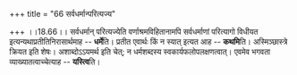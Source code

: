 +++
title = "66 सर्वधर्मान्परित्यज्य"

+++
।।18.66।। सर्वधर्मान् परित्यज्येति वर्णाश्रमविहितानामपि सर्वधर्माणां
परित्यागो विधीयत इत्यन्यथाप्रतीतिनिरासार्थमाह -- **धर्मे**ति। प्रतीत
एवार्थः किं न स्यात् इत्यत आह -- **कथमि**ति। अस्मिञ्छास्त्रे क्रियत इति
शेषः। अशाब्दोऽऽयमर्थ इति चेत्; न धर्मशब्दस्य स्वकार्यफलोपलक्षणत्वात्।
एवमेव भगवता व्याख्यातत्वाच्चेत्याह -- **यस्त्वि**ति।

